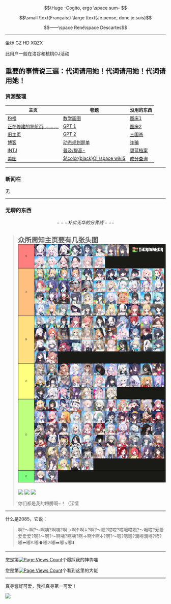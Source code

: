 $$\Huge -Cogito, ergo \space sum- $$

$$\small \text{Français:} \large \text{Je pense, donc je suis}$$

$$——\space René\space Descartes$$

---

坐标 GZ HD XQZX

此用户一般在洛谷和核桃OJ活动

重要的事情说三遍：代词请用她！代词请用她！代词请用她！
---
### 资源整理
| 主页 | 卷题 | 没用的东西 |
| ------- | ------ | ----- |
| [ 粉福 ](https://www.luogu.com.cn/blog/megumiyingdao/fenfu) | [数学画图](https://www.geogebra.org/) | [图床1](https://s2.ax1x.com/) |
| [正在修建的导航页…………](https://neko-daze.github.io/)  | [GPT 1](https://c0.xiami.one/c/5363e2c1-8d53-4568-a8e4-bd65a6b3e684) | [图床2](https://www.helloimg.com/) |
|  [旧主页](https://www.luogu.com.cn/paste/53ot6z4h)| [GPT 2](https://chat.openai-now.com/g/gpt-4-all) | [三国杀](https://www.lyciumaker.com/) |
| [博客](https://www.luogu.com.cn/blog/megumiyingdao/) | [动态规划题单](https://www.luogu.com.cn/training/211#problems) | [诈骗](https://note.ms/NeverGonnaGiveYouUp) |
| [INTJ](https://apesk.com/jungtest/result.asp?type=INTJ&Socre=56,57,62,46,44,43,51,41&nickName=neko) | [普及/提高-](https://www.luogu.com.cn/problem/list?difficulty=3&page=1) | [碧蓝档案](https://tmp.nulla.top/ba-logo/) |
| [美图](https://www.luogu.com.cn/paste/mxoh02i6) | [$\color{black}OI \space wiki$](https://oi-wiki.org/) | [成分查询](https://www.luogu.com.cn/paste/yexpkdqq) |

---
### 新闻栏

无

---
### 无聊的东西
$$---朴实无华的分界线---$$

>众所周知主页要有几张头图
>![](https://github.com/NEKO-Daze/NEKO-Daze.github.io/blob/main/my-image.png)
> ---
>![](https://cdn.luogu.com.cn/upload/image_hosting/1nl66t88.png?x-oss-process=image/resize,m_lfit,h_350,w_250)
![](https://cdn.luogu.com.cn/upload/image_hosting/w83h98a4.png?x-oss-process=image/resize,m_lfit,h_350,w_250)
![](https://cdn.luogu.com.cn/upload/image_hosting/souycio2.png?x-oss-process=image/resize,m_lfit,h_350,w_250)
>
>你们都是我的翅膀啊~！（深情
---

什么是2085，它说：
> 啊?～啊?～啊咦?啊咦?啊→啊↑啊↓?啊?～嗯?哎哎?哎哦哎嗯?～哦哎?爱爱爱爱爱?啊?～啊?～啊咦?啊咦?啊→啊↑啊↓?啊?～嗯?嗯嗯?滴嘚滴嘚?唔?嘟⬅️嘟↖️嘟⬆️嘟↗️嘟➡️嘟↘️嘟⬇️

---

您是第[![Page Views Count](https://badges.toozhao.com/badges/01H9CVNM6KT710Y7E93XV3JZR0/green.svg)](https://badges.toozhao.com/stats/01H9CVNM6KT710Y7E93XV3JZR0 "Get your own page views count badge on badges.toozhao.com")个爆踩我的神犇喵

您是第[![Page Views Count](https://badges.toozhao.com/badges/01HDTQJ8HVE1YNNEF12DXE4CVN/blue.svg)](https://badges.toozhao.com/stats/01HDTQJ8HVE1YNNEF12DXE4CVN "Get your own page views count badge on badges.toozhao.com")个看到这里的大佬

---
真寻酱好可爱，我推真寻第一可爱！

![](https://cdn.luogu.com.cn/upload/image_hosting/u3h104l2.png)

